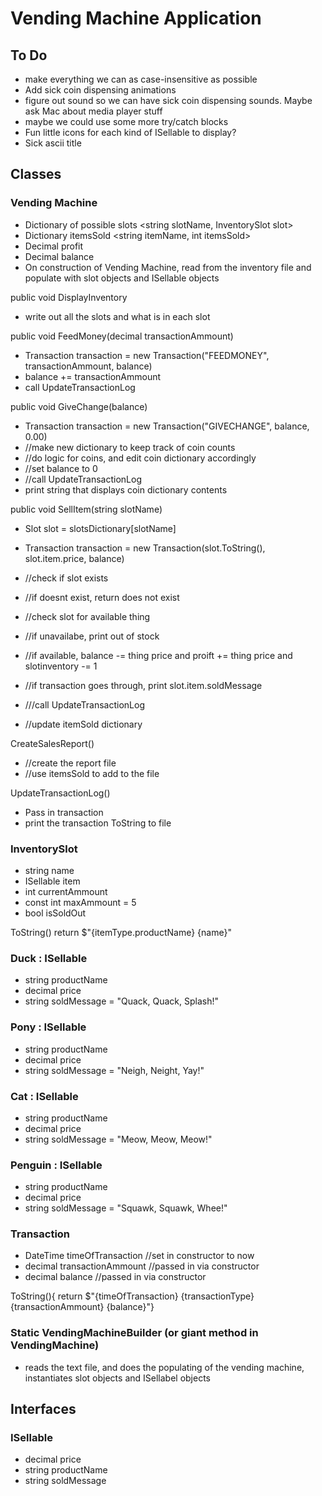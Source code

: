 # Vending Machine Application

## To Do
- make everything we can as case-insensitive as possible
- Add sick coin dispensing animations
- figure out sound so we can have sick coin dispensing sounds. Maybe ask Mac about media player stuff
- maybe we could use some more try/catch blocks
- Fun little icons for each kind of ISellable to display?
- Sick ascii title

## Classes

### Vending Machine
- Dictionary of possible slots <string slotName, InventorySlot slot>
- Dictionary itemsSold <string itemName, int itemsSold>
- Decimal profit
- Decimal balance
- On construction of Vending Machine, read from the inventory file and populate with slot objects and ISellable objects

public void DisplayInventory
- write out all the slots and what is in each slot

public void FeedMoney(decimal transactionAmmount)
- Transaction transaction = new Transaction("FEEDMONEY", transactionAmmount, balance)
- balance += transactionAmmount
- call UpdateTransactionLog

public void GiveChange(balance)
- Transaction transaction = new Transaction("GIVECHANGE", balance, 0.00)
- //make new dictionary to keep track of coin counts
- //do logic for coins, and edit coin dictionary accordingly
- //set balance to 0
- //call UpdateTransactionLog
- print string that displays coin dictionary contents

public void SellItem(string slotName)
- Slot slot = slotsDictionary[slotName]
- Transaction transaction = new Transaction(slot.ToString(), slot.item.price, balance)
- //check if slot exists
- //if doesnt exist, return does not exist

- //check slot for available thing
- //if unavailabe, print out of stock

- //if available, balance -= thing price and proift += thing price and slotinventory -= 1
- //if transaction goes through, print slot.item.soldMessage
- ///call UpdateTransactionLog
- //update itemSold dictionary

CreateSalesReport()
- //create the report file
- //use itemsSold to add to the file

UpdateTransactionLog()
- Pass in transaction
- print the transaction ToString to file

### InventorySlot
- string name
- ISellable item
- int currentAmmount
- const int maxAmmount = 5
- bool isSoldOut

ToString()
return $"{itemType.productName} {name}"

### Duck : ISellable
- string productName
- decimal price
- string soldMessage = "Quack, Quack, Splash!"

### Pony : ISellable
- string productName
- decimal price
- string soldMessage = "Neigh, Neight, Yay!"

### Cat : ISellable
- string productName
- decimal price
- string soldMessage = "Meow, Meow, Meow!"

### Penguin : ISellable
- string productName
- decimal price
- string soldMessage = "Squawk, Squawk, Whee!"

### Transaction
- DateTime timeOfTransaction //set in constructor to now
- decimal transactionAmmount //passed in via constructor
- decimal balance //passed in via constructor

ToString(){ return $"{timeOfTransaction} {transactionType} {transactionAmmount} {balance}"}

### Static VendingMachineBuilder (or giant method in VendingMachine)
- reads the text file, and does the populating of the vending machine, instantiates slot objects and ISellabel objects

## Interfaces

### ISellable
- decimal price
- string productName
- string soldMessage
